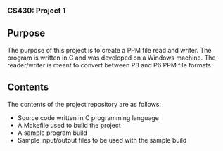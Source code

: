 ### CS430: Project 1 ###

## Purpose ##

The purpose of this project is to create a PPM file read and writer. The program
is written in C and was developed on a Windows machine. The reader/writer is
meant to convert between P3 and P6 PPM file formats.

## Contents ##

The contents of the project repository are as follows:
- Source code written in C programming language
- A Makefile used to build the project
- A sample program build
- Sample input/output files to be used with the sample build
